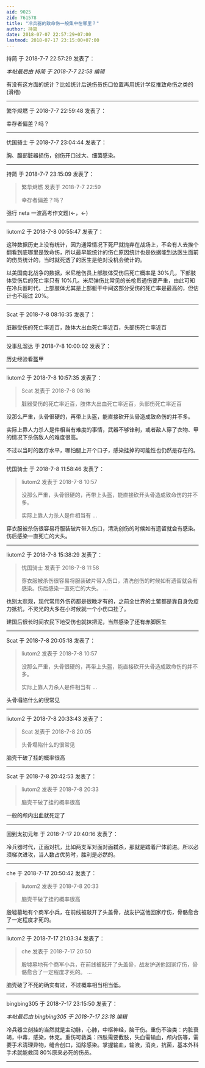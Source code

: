 ```yaml
---
aid: 9025
zid: 761578
title: "冷兵器的致命伤一般集中在哪里？"
author: 持简
date: 2018-07-07 22:57:29+07:00
lastmod: 2018-07-17 23:15:00+07:00
---
```


持简 于 2018-7-7 22:57:29 发表了：

_本帖最后由 持简 于 2018-7-7 22:58 编辑_

有没有这方面的统计？比如统计后送伤员伤口位置再用统计学反推致命伤之类的(滑稽)

---

繁华烬燃 于 2018-7-7 22:59:48 发表了：

幸存者偏差？吗？

---

忧国骑士 于 2018-7-7 23:04:44 发表了：

胸、腹部脏器损伤，创伤开口过大、细菌感染。

---

持简 于 2018-7-7 23:15:09 发表了：

> 繁华烬燃 发表于 2018-7-7 22:59
>
> 幸存者偏差？吗？

强行 neta 一波高考作文题(←，←)

---

liutom2 于 2018-7-8 00:55:47 发表了：

这种数据历史上没有统计，因为通常情况下死尸就抛弃在战场上，不会有人去挨个翻看到底哪里是致命伤，所以最早能统计的伤亡原因统计也是依据能到达医生面前的伤员统计的，当时就死透了的医生是绝对没机会统计的。

以美国南北战争的数据，米尼枪伤员上部肢体受伤后死亡概率是 30%几，下部肢体受伤后的死亡率只有 10%几。米尼弹伤比常见的长枪贯通伤要严重，由此可知在冷兵器时代，上部肢体尤其是上部躯干中间这部分受伤的死亡率是最高的，但估计也不超过 20%。

---

Scat 于 2018-7-8 08:16:35 发表了：

脏器受伤的死亡率近百，肢体大出血死亡率近百，头部伤死亡率近百

---

没事乱溜达 于 2018-7-8 10:00:02 发表了：

历史经验看盔甲

---

liutom2 于 2018-7-8 10:57:35 发表了：

> Scat 发表于 2018-7-8 08:16
>
> 脏器受伤的死亡率近百，肢体大出血死亡率近百，头部伤死亡率近百

没那么严重，头骨很硬的，再带上头盔，能直接砍开头骨造成致命伤的并不多。

实际上靠人力杀人是件相当有难度的事情，武器不够锋利，或者敌人穿了衣物、甲的情况下杀伤敌人的难度很高。

不过以当时的医疗水平，哪怕腿上开个口子，感染挂掉的可能性也仍然是存在的。

---

忧国骑士 于 2018-7-8 11:58:46 发表了：

> liutom2 发表于 2018-7-8 10:57
>
> 没那么严重，头骨很硬的，再带上头盔，能直接砍开头骨造成致命伤的并不多。
>
> 实际上靠人力杀人是件相当有 ...

穿衣服被杀伤很容易将服装破片带入伤口，清洗创伤的时候如有遗留就会有感染。伤后感染一直死亡的大头。

---

liutom2 于 2018-7-8 15:38:29 发表了：

> 忧国骑士 发表于 2018-7-8 11:58
>
> 穿衣服被杀伤很容易将服装破片带入伤口，清洗创伤的时候如有遗留就会有感染。伤后感染一直死亡的大头。 ...

也别太悲观，现代常用外伤药都是很晚才有的，之前全世界的土鳖都是靠自身免疫力抵抗，不灵光的大多在小时候就一个小伤口挂了。

建国后很长时间农民下地受伤也就抹把泥，当然感染了还有赤脚医生

---

Scat 于 2018-7-8 20:05:18 发表了：

> liutom2 发表于 2018-7-8 10:57
>
> 没那么严重，头骨很硬的，再带上头盔，能直接砍开头骨造成致命伤的并不多。
>
> 实际上靠人力杀人是件相当有 ...

头骨塌陷什么的很常见

---

liutom2 于 2018-7-8 20:33:43 发表了：

> Scat 发表于 2018-7-8 20:05
>
> 头骨塌陷什么的很常见

脑壳干破了挂的概率很高

---

Scat 于 2018-7-8 20:42:53 发表了：

> liutom2 发表于 2018-7-8 20:33
>
> 脑壳干破了挂的概率很高

一般的颅内出血就死定了

---

回到太初元年 于 2018-7-17 20:40:16 发表了：

冷兵器时代，正面对抗，比如两支军对面对面弑杀，那就是踏着尸体前进。所以必须梯次进攻，当人数占优势时，胜利是必然的。

---

che 于 2018-7-17 20:50:42 发表了：

> liutom2 发表于 2018-7-8 20:33
>
> 脑壳干破了挂的概率很高

殷墟墓地有个商军小兵，在前线被敲开了头盖骨，战友护送他回家疗伤，骨骼愈合了一定程度才死的。

---

liutom2 于 2018-7-17 21:03:34 发表了：

> che 发表于 2018-7-17 20:50
>
> 殷墟墓地有个商军小兵，在前线被敲开了头盖骨，战友护送他回家疗伤，骨骼愈合了一定程度才死的。 ...

脑壳破了不死的确实有过，不过概率相当相当低。

---

bingbing305 于 2018-7-17 23:15:50 发表了：

_本帖最后由 bingbing305 于 2018-7-17 23:18 编辑_

冷兵器立刻挂的当然就是主动脉，心肺，中枢神经，脑干伤。重伤不治类：内脏衰竭，中毒，感染，休克。重伤可救类：四肢需要截肢，失血需输血，颅内伤等，需要手术清理异物，缝合创口，消除感染。掌握输血，输液，消炎，抗菌，基本外科手术就能救回 80%原来必死的伤员。

---
